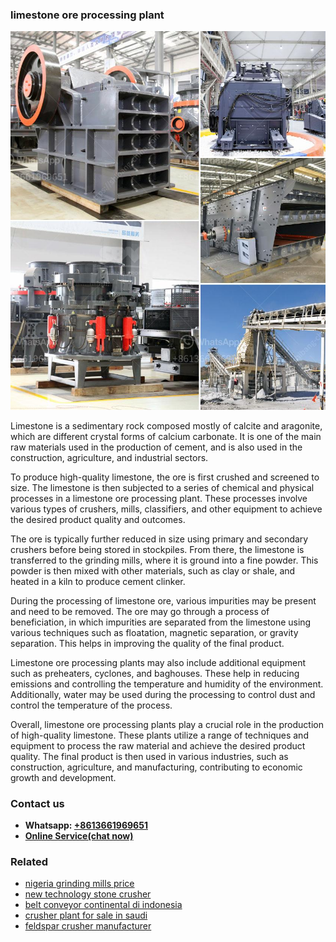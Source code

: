 <h3>limestone ore processing plant</h3><img src='1708322659.jpg' alt=''><p>Limestone is a sedimentary rock composed mostly of calcite and aragonite, which are different crystal forms of calcium carbonate. It is one of the main raw materials used in the production of cement, and is also used in the construction, agriculture, and industrial sectors.</p><p>To produce high-quality limestone, the ore is first crushed and screened to size. The limestone is then subjected to a series of chemical and physical processes in a limestone ore processing plant. These processes involve various types of crushers, mills, classifiers, and other equipment to achieve the desired product quality and outcomes.</p><p>The ore is typically further reduced in size using primary and secondary crushers before being stored in stockpiles. From there, the limestone is transferred to the grinding mills, where it is ground into a fine powder. This powder is then mixed with other materials, such as clay or shale, and heated in a kiln to produce cement clinker.</p><p>During the processing of limestone ore, various impurities may be present and need to be removed. The ore may go through a process of beneficiation, in which impurities are separated from the limestone using various techniques such as floatation, magnetic separation, or gravity separation. This helps in improving the quality of the final product.</p><p>Limestone ore processing plants may also include additional equipment such as preheaters, cyclones, and baghouses. These help in reducing emissions and controlling the temperature and humidity of the environment. Additionally, water may be used during the processing to control dust and control the temperature of the process.</p><p>Overall, limestone ore processing plants play a crucial role in the production of high-quality limestone. These plants utilize a range of techniques and equipment to process the raw material and achieve the desired product quality. The final product is then used in various industries, such as construction, agriculture, and manufacturing, contributing to economic growth and development.</p><h3>Contact us</h3><ul><li><strong>Whatsapp:&nbsp;<a href="https://wa.me/8613661969651">+8613661969651</a></strong></li><li><a href="https://swt.shibang-china.com/?git&amp;zhl&amp;limestone ore processing plant"><strong>Online Service(chat now)</strong></a></li></ul><h3>Related</h3><ul><li><a href='nigeria grinding mills price.md'>nigeria grinding mills price</a></li><li><a href='new technology stone crusher.md'>new technology stone crusher</a></li><li><a href='belt conveyor continental di indonesia.md'>belt conveyor continental di indonesia</a></li><li><a href='crusher plant for sale in saudi.md'>crusher plant for sale in saudi</a></li><li><a href='feldspar crusher manufacturer.md'>feldspar crusher manufacturer</a></li></ul>